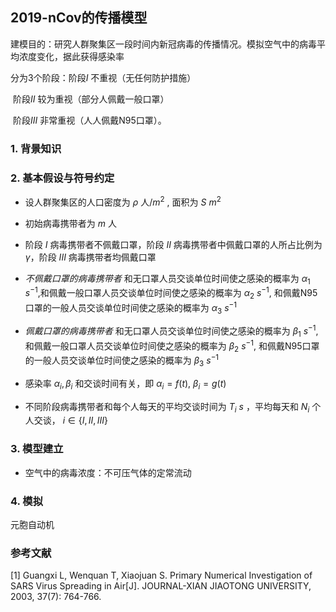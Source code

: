## 2019-nCov的传播模型

建模目的：研究人群聚集区一段时间内新冠病毒的传播情况。模拟空气中的病毒平均浓度变化，据此获得感染率

分为3个阶段：阶段$I$ 不重视（无任何防护措施）

​						 阶段$II$ 较为重视（部分人佩戴一般口罩）

​						 阶段$III$ 非常重视（人人佩戴N95口罩）。

### 1. 背景知识



### 2. 基本假设与符号约定

- 设人群聚集区的人口密度为 $\rho$ 人$/m^2$  , 面积为 $S$ $m^2$ 
- 初始病毒携带者为 $m$ 人
- 阶段 $I$ 病毒携带者不佩戴口罩，阶段 $II$ 病毒携带者中佩戴口罩的人所占比例为 $\gamma$，阶段 $III$ 病毒携带者均佩戴口罩
- *不佩戴口罩的病毒携带者* 和无口罩人员交谈单位时间使之感染的概率为 $\alpha_{1}$ $s^{-1}$,和佩戴一般口罩人员交谈单位时间使之感染的概率为 $\alpha_2$ $s^{-1}$, 和佩戴N95口罩的一般人员交谈单位时间使之感染的概率为 $\alpha_3$ $s^{-1}$
-  *佩戴口罩的病毒携带者* 和无口罩人员交谈单位时间使之感染的概率为 $\beta_{1}$ $s^{-1}$,和佩戴一般口罩人员交谈单位时间使之感染的概率为 $\beta_2$ $s^{-1}$, 和佩戴N95口罩的一般人员交谈单位时间使之感染的概率为 $\beta_3$ $s^{-1}$

- 感染率 $\alpha_i,\beta_i$ 和交谈时间有关，即 $\alpha_i=f(t),\ \beta_i=g(t)$
- 不同阶段病毒携带者和每个人每天的平均交谈时间为 $T_i$ $s$ ，平均每天和 $N_i$ 个人交谈， $i\in\{I,II,III\}$ 





### 3. 模型建立

- 空气中的病毒浓度：不可压气体的定常流动

### 4. 模拟

元胞自动机













### 参考文献

[1] Guangxi L, Wenquan T, Xiaojuan S. Primary Numerical Investigation of SARS Virus Spreading in Air[J]. JOURNAL-XIAN JIAOTONG UNIVERSITY, 2003, 37(7): 764-766.

